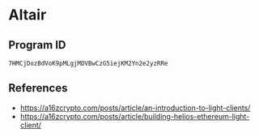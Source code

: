 # Altair

## Program ID

```
7HMCjDozBdVoK9pMLgjMDVBwCzG5iejKM2Yn2e2yzRRe
```

## References
- https://a16zcrypto.com/posts/article/an-introduction-to-light-clients/
- https://a16zcrypto.com/posts/article/building-helios-ethereum-light-client/
